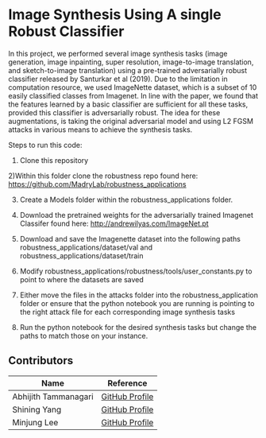 # Image Synthesis Using A single Robust Classifier


In this project, we performed several image synthesis tasks (image generation, image inpainting, super resolution, image-to-image translation, and sketch-to-image translation) using a pre-trained adversarially robust classifier released by Santurkar et al (2019). Due to the limitation in computation resource, we used ImageNette dataset, which is a subset of 10 easily classified classes from Imagenet. In line with the paper, we found that the features learned by a basic classifier are sufficient for all these tasks, provided this classifier is adversarially robust. The idea for these augmentations, is taking the original adversarial model and using L2 FGSM attacks in various means to achieve the synthesis tasks.


Steps to run this code:

1) Clone this repository


2)Within this folder clone the robustness repo found here: https://github.com/MadryLab/robustness_applications


3) Create a Models folder within the robustness_applications folder.


4) Download the pretrained weights for the adversarially trained Imagenet Classifer found here: http://andrewilyas.com/ImageNet.pt

5) Download and save the Imagenette dataset into the following paths robustness_applications/dataset/val and robustness_applications/dataset/train

6) Modify robustness_applications/robustness/tools/user_constants.py to point to where the datasets are saved

7) Either move the files in the attacks folder into the robustness_application folder or ensure that the python notebook you are running is pointing to the right attack file for each corresponding image synthesis tasks

8) Run the python notebook for the desired synthesis tasks but change the paths to match those on your instance.


## Contributors

| Name | Reference |
|---- | ----|
|Abhijith Tammanagari | [GitHub Profile](https://github.com/23abhijith)|
|Shining Yang | [GitHub Profile](https://github.com/ShiningYang0207)|
|Minjung Lee |[GitHub Profile]()|
